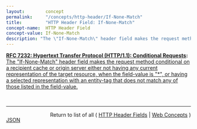 ```yaml
---
layout:        concept
permalink:     "/concepts/http-header/If-None-Match"
title:         "HTTP Header Field: If-None-Match"
concept-name:  HTTP Header Field
concept-value: If-None-Match
description: "The \"If-None-Match\" header field makes the request method conditional on a recipient cache or origin server either not having any current representation of the target resource, when the field-value is \"*\", or having a selected representation with an entity-tag that does not match any of those listed in the field-value."
---
```


**[RFC 7232: Hypertext Transfer Protocol (HTTP/1.1): Conditional Requests](/specs/IETF/RFC/7232 "The Hypertext Transfer Protocol (HTTP) is an application-level protocol for distributed, collaborative, hypertext information systems. This document defines HTTP/1.1 conditional requests, including metadata header fields for indicating state changes, request header fields for making preconditions on such state, and rules for constructing the responses to a conditional request when one or more preconditions evaluate to false."):** [The "If-None-Match" header field makes the request method conditional on a recipient cache or origin server either not having any current representation of the target resource, when the field-value is "*", or having a selected representation with an entity-tag that does not match any of those listed in the field-value.](http://tools.ietf.org/html/rfc7232#section-3.2 "Read documentation for HTTP Header Field &#34;If-None-Match&#34;")

<br/>
<hr/>

<p style="float : left"><a href="./If-None-Match.json" title="JSON representing this particular Web Concept value">JSON</a></p>
<p style="text-align: right">Return to list of all ( <a href="../http-headers">HTTP Header Fields</a> | <a href="../">Web Concepts</a> )</p>
